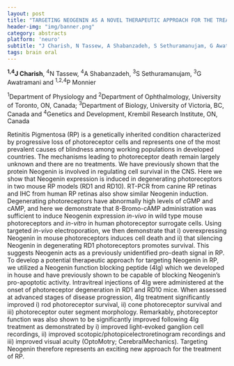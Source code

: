 ```yaml
---
layout: post
title: "TARGETING NEOGENIN AS A NOVEL THERAPEUTIC APPROACH FOR THE TREATMENT OF RETINAL DEGENERATION"
header-img: "img/banner.png"
category: abstracts
platform: 'neuro'
subtitle: "J Charish, N Tassew, A Shabanzadeh, S Sethuramanujam, G Awatramani and P Monnier"
tags: brain oral
---
```

**<sup>1,4</sup>J Charish**, <sup>4</sup>N Tassew, <sup>4</sup>A Shabanzadeh, <sup>3</sup>S Sethuramanujam,
<sup>3</sup>G Awatramani and <sup>1,2,4</sup>P Monnier

<sup>1</sup>Department of Physiology and <sup>2</sup>Department of Ophthalmology,
University of Toronto, ON, Canada; <sup>3</sup>Department of Biology, University
of Victoria, BC, Canada and <sup>4</sup>Genetics and Development, Krembil
Research Institute, ON, Canada

Retinitis Pigmentosa (RP) is a genetically inherited condition
characterized by progressive loss of photoreceptor cells and represents
one of the most prevalent causes of blindness among working populations
in developed countries. The mechanisms leading to photoreceptor death
remain largely unknown and there are no treatments. We have previously
shown that the protein Neogenin is involved in regulating cell survival
in the CNS. Here we show that Neogenin expression is induced in
degenerating photoreceptors in two mouse RP models (RD1 and RD10).
RT-PCR from canine RP retinas and IHC from human RP retinas also show
similar Neogenin induction. Degenerating photoreceptors have abnormally
high levels of cGMP and cAMP, and here we demonstrate that 8-Bromo-cAMP
administration was sufficient to induce Neogenin expression *in-vivo* in
wild type mouse photoreceptors and *in-vitro* in human photoreceptor
surrogate cells. Using targeted *in-vivo* electroporation, we then
demonstrate that i) overexpressing Neogenin in mouse photoreceptors
induces cell death and ii) that silencing Neogenin in degenerating RD1
photoreceptors promotes survival. This suggests Neogenin acts as a
previously unidentified pro-death signal in RP. To develop a potential
therapeutic approach for targeting Neogenin in RP, we utilized a
Neogenin function blocking peptide (4Ig) which we developed in house and
have previously shown to be capable of blocking Neogenin’s pro-apoptotic
activity. Intravitreal injections of 4Ig were administered at the onset
of photoreceptor degeneration in RD1 and RD10 mice. When assessed at
advanced stages of disease progression, 4Ig treatment significantly
improved i) rod photoreceptor survival, ii) cone photoreceptor survival
and iii) photoreceptor outer segment morphology. Remarkably,
photoreceptor function was also shown to be significantly improved
following 4Ig treatment as demonstrated by i) improved light-evoked
ganglion cell recordings, ii) improved
scotopic/photopicelectroretinogram recordings and iii) improved visual
acuity (OptoMotry; CerebralMechanics). Targeting Neogenin therefore
represents an exciting new approach for the treatment of RP.
